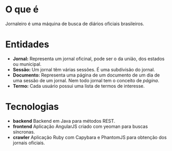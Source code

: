# O que é

Jornaleiro é uma máquina de busca de diários oficiais brasileiros.

# Entidades

 * **Jornal:** Representa um jornal oficinal, pode ser o da união, dos estados ou municipal.  
 * **Sessão:** Um jornal têm várias sessões. É uma subdivisão do jornal.
 * **Documento:** Representa uma página de um documento de um dia de uma sessão de um jornal. Nem todo jornal tem o conceito de *página*.  
 * **Termo:** Cada usuário possui uma lista de termos de interesse.

# Tecnologias

 * **backend** Backend em Java para métodos REST.
 * **frontend** Aplicação AngularJS criado com yeoman para buscas síncronas.
 * **crawler** Aplicação Ruby com Capybara e PhantomJS para obtenção dos jornais oficiais.
